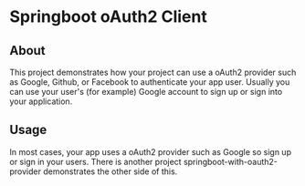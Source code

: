 # Springboot oAuth2 Client

## About
This project demonstrates how your project can use a oAuth2 provider such as Google, Github, or Facebook to authenticate your app user. Usually you can use your user's (for example) Google account to sign up or sign into your application.

## Usage
In most cases, your app uses a oAuth2 provider such as Google so sign up or sign in your users. There is another project springboot-with-oauth2-provider demonstrates the other side of this.
